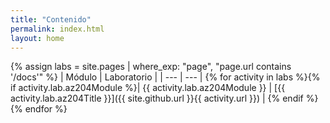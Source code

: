 ```yaml
---
title: "Contenido"
permalink: index.html
layout: home
---
```


{% assign labs = site.pages | where_exp: "page", "page.url contains '/docs'" %}
| Módulo | Laboratorio |
| --- | --- |
{% for activity in labs %}{% if activity.lab.az204Module %}| {{ activity.lab.az204Module }} | [{{ activity.lab.az204Title }}]({{ site.github.url }}{{ activity.url }}) |
{% endif %}{% endfor %}